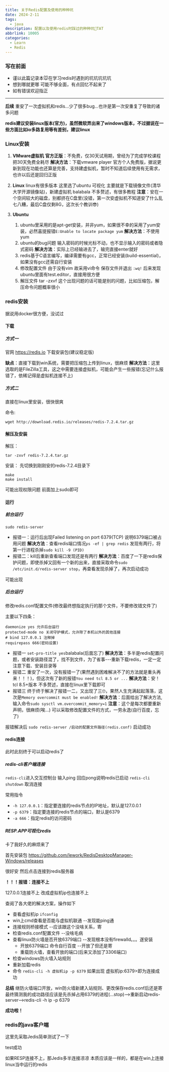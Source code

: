 ```yaml
---
title: 关于Redis配置及使用的种种坑
date: 2024-2-11
tags:
  - java
description: 配置以及使用redis时踩过的种种坑🥺TAT
abbrlink: 10005
categories: 
  - Learn
  - Redis
---
```


### 写在前面

* 谨以此篇记录本🐭在学习redis时遇到的坑坑坑坑坑
* 想到哪就更哪 可能不够全面，有点回忆不起来了
* 如有错误欢迎指正

---

**后续**
重安了一次虚拟机和redis...少了很多bug...也许是第一次安重复了导致的诸多问题

**redis建议安装linux版本(官方)，虽然微软弄出来了windows版本，不过据说在一些方面比如io多路复用等有差别，建议linux**

### Linux安装

1. **VMware虚拟机**
**官方正版**：不免费，仅30天试用期，曾经为了完成学校课程把30天免费全耗尽
**解决方法**：下载vmware player 官方个人免费版，据说更新到现在功能也还算是完善，支持建虚拟机，暂时不知道后续使用有无需求，也许以后还是回归正版

2. **Linux**
linux有很多版本 这里选了ubuntu 可视化
主要就是下载镜像文件(清华大学开源镜像站)，新建虚拟机 balabala 不多赘述，有很多教程
**注意**：安在一个空间较大的磁盘，别都挤在C盘里(没错，第一次安虚拟机不知道安了什么乱七八糟，最后C盘仅剩8G，这次长个教训😎)

3. **Ubuntu**
   1. ubuntu里采用的是apt-get安装，并非yum，如果很不幸的采用了yum安装，必然喜提报错``E:Unable to locate package yum``
   **解决方法**：不使用yum
   2. ubuntu的bug问题 输入密码的时候光标不动，也不显示输入的密码或者隐式密码
   **解决方法**：实际上已经输进去了，输完直接enter就好
   3. redis基于C语言编写，编译需要有gcc，正常已经安装(build-essential)，如果没有gcc还需自行安装
   4. 修改配置文件 由于没有vim 故采用vi命令
      保存文件并退出 ``:wq!`` 后来发现ubuntu里面有test.editor，直接用很方便
   5. 解压文件 tar -zxvf 这个出现问题的话可能是别的问题，比如压缩包，解压命令问题概率很小

### redis安装

据说用docker很方便，没试过

#### 下载

##### 方式一

官网 https://redis.io 下载安装包(建议稳定版)

**缺点**：直接下载到win系统，需要把压缩包上传到linux，很麻烦
**解决方法**：这里选取的是FileZilla工具，这之中需要连接虚拟机，可能会产生一些报错(忘记什么报错了，依稀记得是虚拟机连接不上)

##### 方式二

直接在linux里安装，很快很爽

命令:
```
wget http://download.redis.io/releases/redis-7.2.4.tar.gz
```

#### 解压及安装

解压：
```
tar -zxvf redis-7.2.4.tar.gz
```

安装：
先切换到刚刚安的redis-7.2.4目录下
```
make
make install
```
可能出现权限问题 前面加上sudo即可

#### 运行

##### 前台运行

``sudo redis-server``

* 报错一：运行后出现Failed listening on port 6379(TCP)
说明6379端口被占用问题
**解决方法**：查看redis端口情况``ps -ef | grep redis``
发现有两行，将第一行进程杀掉``sudo kill -9 (PID)``
* 报错二：kill后重新查看端口发现还是有两行
**解决方法**：百度了一下是redis保护问题，即使杀掉又回有一个新的出来，直接采取命令``sudo /etc/init.d/redis-server stop``，再查看发现杀掉了，再次启动成功
  
可能出现

##### 后台运行

修改redis.conf配置文件(修改最终想指定执行的那个文件，不要修改错文件了)

主要以下四条：
```
daemonize yes 允许后台运行
protected-mode no 关闭守护模式，允许除了本机以外的其他连接
# bind 127.0.0.1 注释掉
requirepass 666(密码设置)
```

* 报错一 ``set-pro-title yes``balabala(后面忘了)
**解决方法**：多半是redis配置问题，或者安装路径混了，找不到文件，为了省事---重新下载redis，一定一定注意下载、安装目录等
* 报错二 重安了一次，没有报错一了(果然遇到困难解决不了的方法就是重头再来！！！)，但这次有了新的报错``You need tcl 8.5 or ...``
**解决方法**：安！tcl 8.5+版本 不多赘述，直接在linux里下载即可
* 报错三 终于终于解决了报错一二，又出现了三🙄，果然人生充满起起落落，这次是``Memory overcommit must be enabled!``
**解决方法**：后面给出了解决方法,输入命令``sudo sysctl vm.overcommit_memory=1``
**注意**：这个是每次都要重新声明，很麻烦(唉...)
可以采取修改配置文件的方式，一劳永逸(自行百度，忘了)

报错解决后
``sudo redis-server /启动的配置文件路径(redis.conf)``
启动成功

#### redis连接

此时此刻终于可以启动redis了

##### redis-cli客户端连接

``redis-cli``进入交互控制台
输入ping 回应pong说明redis已启动
``redis-cli shutdown``
取消连接

常用指令
- ``-h 127.0.0.1``：指定要连接的redis节点的IP地址，默认是127.0.0.1
- ``-p 6379``：指定要连接的redis节点的端口，默认是6379
- ``-a 666``：指定redis的访问密码 

##### RESP.APP可视化redis

卡了我好久的麻烦来了

首先安装包
https://github.com/lework/RedisDesktopManager-Windows/releases

很好安 然后点击连接到redis服务器

**！！！报错：连接不上**

127.0.0.1连接不上
改成虚拟机ip也连接不上

查阅了各大佬的解决方案，操作如下

* 查看虚拟机ip ``ifconfig``
* win上cmd查看是否能与虚拟机联通  --发现能ping通
* 连接规则桥接模式  --应该跟这个没啥关系，寄
* 检查redis.conf配置文件  --没啥毛病
* 查看linux防火墙是否开放6379端口  --发现根本没有firewalld。。。遂安装
  * 开放6379端口 命令自行百度   --开放了但还是寄
  * 重载防火墙，查看开放的端口(后来又添加了3306端口)
* 检查windows防火墙入站规则
* 重新加载redis
* 命令 ``redis-cli -h 虚拟机ip -p 6379`` 如果出现 虚拟机ip:6379>即为连接成功

**总结** 
继防火墙端口开放，win防火墙新建入站规则、更改保存redis.conf后还是寄
最终猜测我的成功路径应该是先杀掉占用6379的进程(...stop)-->重新启动redis-server-->redis-cli -h ip -p 6379

**成功啦！**

### redis的java客户端

这里先采取Jedis简单测试了一下

test成功

如果RESP连接不上，那Jedis多半连接凉凉
本质应该是一样的，都是在win上连接linux当中运行的redis
